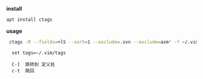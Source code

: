 **install**
```bash
apt install ctags
```

**usage**
```bash
 ctags -R --fields=+lS --sort=1 --exclude=.svn --exclude=asm* -f ~/.vim/tags .
```

```vim
  set tags=~/.vim/tags
  
  C-]  跳转到 定义处
  c-t  跳回
```
